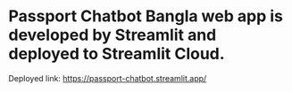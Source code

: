 # Passport Chatbot Bangla web app is developed by Streamlit and deployed to Streamlit Cloud.

Deployed link: https://passport-chatbot.streamlit.app/


